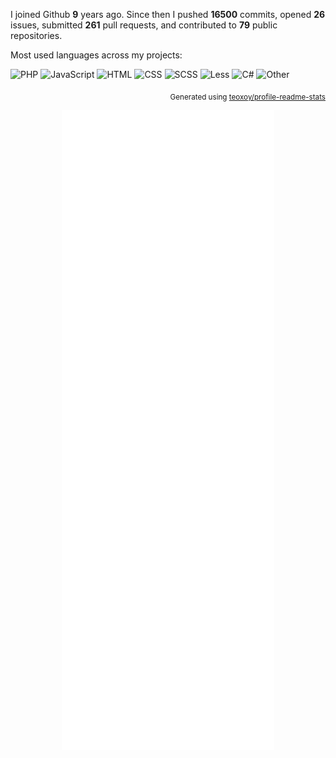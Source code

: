 <!--
### Hi there 👋

**jb-lopez/jb-lopez** is a ✨ _special_ ✨ repository because its `README.md` (this file) appears on your GitHub profile.

Here are some ideas to get you started:

- 🔭 I’m currently working on ...
- 🌱 I’m currently learning ...
- 👯 I’m looking to collaborate on ...
- 🤔 I’m looking for help with ...
- 💬 Ask me about ...
- 📫 How to reach me: ...
- 😄 Pronouns: ...
- ⚡ Fun fact: ...

-->

I joined Github **9** years ago. Since then I pushed **16500** commits, opened **26** issues, submitted **261** pull requests, <!-- received **6** stars across **12** personal projects, --> and contributed to **79** public repositories.

Most used languages across my projects:

![PHP](https://img.shields.io/static/v1?style=flat-square&label=%E2%A0%80&color=555&labelColor=%234F5D95&message=PHP%EF%B8%B155.9%25)
![JavaScript](https://img.shields.io/static/v1?style=flat-square&label=%E2%A0%80&color=555&labelColor=%23f1e05a&message=JavaScript%EF%B8%B132.3%25)
![HTML](https://img.shields.io/static/v1?style=flat-square&label=%E2%A0%80&color=555&labelColor=%23e34c26&message=HTML%EF%B8%B16.3%25)
![CSS](https://img.shields.io/static/v1?style=flat-square&label=%E2%A0%80&color=555&labelColor=%23563d7c&message=CSS%EF%B8%B13.8%25)
![SCSS](https://img.shields.io/static/v1?style=flat-square&label=%E2%A0%80&color=555&labelColor=%23c6538c&message=SCSS%EF%B8%B10.5%25)
![Less](https://img.shields.io/static/v1?style=flat-square&label=%E2%A0%80&color=555&labelColor=%231d365d&message=Less%EF%B8%B10.4%25)
![C#](https://img.shields.io/static/v1?style=flat-square&label=%E2%A0%80&color=555&labelColor=%23178600&message=C%23%EF%B8%B10.1%25)
![Other](https://img.shields.io/static/v1?style=flat-square&label=%E2%A0%80&color=555&labelColor=%23ededed&message=Other%EF%B8%B10.3%25)

<p align="right"><sub>Generated using <a href="https://github.com/marketplace/actions/profile-readme-stats">teoxoy/profile-readme-stats</a></sub></p>

<div align="center">

  ![Metrics](https://github.com/jb-lopez/jb-lopez/blob/main/github-metrics.svg)
  <!--
  [![](https://raw.githubusercontent.com/jb-lopez/jb-lopez/production/profile-summary-card-output/github_dark/0-profile-details.svg)](https://github.com/vn7n24fzkq/github-profile-summary-cards)
  [![](https://raw.githubusercontent.com/jb-lopez/jb-lopez/production/profile-summary-card-output/github_dark/1-repos-per-language.svg)](https://github.com/vn7n24fzkq/github-profile-summary-cards) [![](https://raw.githubusercontent.com/jb-lopez/jb-lopez/production/profile-summary-card-output/github_dark/2-most-commit-language.svg)](https://github.com/vn7n24fzkq/github-profile-summary-cards)
  [![](https://raw.githubusercontent.com/jb-lopez/jb-lopez/production/profile-summary-card-output/github_dark/3-stats.svg)](https://github.com/vn7n24fzkq/github-profile-summary-cards) [![](https://raw.githubusercontent.com/jb-lopez/jb-lopez/production/profile-summary-card-output/github_dark/4-productive-time.svg)](https://github.com/vn7n24fzkq/github-profile-summary-cards)-->

</div>
